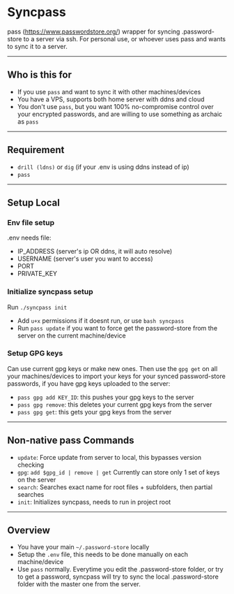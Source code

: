 # Syncpass
pass (https://www.passwordstore.org/) wrapper for syncing .password-store to a server via ssh.
For personal use, or whoever uses pass and wants to sync it to a server.

---

## Who is this for

* If you use `pass` and want to sync it with other machines/devices
* You have a VPS, supports both home server with ddns and cloud
* You don't use `pass`, but you want 100% no-compromise control over your encrypted passwords, and are willing to use something as archaic as `pass`

---

## Requirement

* `drill (ldns)` or `dig` (if your .env is using ddns instead of ip)
* `pass`

---

## Setup Local

### Env file setup
.env needs file:

* IP_ADDRESS (server's ip OR ddns, it will auto resolve)
* USERNAME (server's user you want to access)
* PORT
* PRIVATE_KEY

### Initialize syncpass setup

Run `./syncpass init`
* Add `u+x` permissions if it doesnt run, or use `bash syncpass`
* Run `pass update` if you want to force get the password-store from the server on the current machine/device

### Setup GPG keys

Can use current gpg keys or make new ones. Then use the `gpg get` on all your machines/devices to import your keys for your synced password-store passwords, if you have gpg keys uploaded to the server:

* `pass gpg add KEY_ID`: this pushes your gpg keys to the server
* `pass gpg remove`: this deletes your current gpg keys from the server
* `pass gpg get`: this gets your gpg keys from the server

---

## Non-native pass Commands

* `update`: Force update from server to local, this bypasses version checking
* `gpg`: `add $gpg_id | remove | get` Currently can store only 1 set of keys on the server
* `search`: Searches exact name for root files + subfolders, then partial searches
* `init`: Initializes syncpass, needs to run in project root

---

## Overview

* You have your main `~/.password-store` locally
* Setup the `.env` file, this needs to be done manually on each machine/device
* Use `pass` normally. Everytime you edit the .password-store folder, or try to get a password, syncpass will try to sync the local .password-store folder with the master one from the server.

